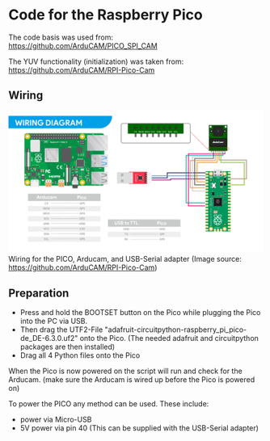 # Code for the Raspberry Pico

The code basis was used from: https://github.com/ArduCAM/PICO_SPI_CAM

The YUV functionality (initialization) was taken from: https://github.com/ArduCAM/RPI-Pico-Cam

## Wiring 
![Wiring](Pico_Arducam_Wiring.png)
Wiring for the PICO, Arducam, and USB-Serial adapter
(Image source: https://github.com/ArduCAM/RPI-Pico-Cam)

## Preparation

- Press and hold the BOOTSET button on the Pico while plugging the Pico into the PC via USB.
- Then drag the UTF2-File "adafruit-circuitpython-raspberry_pi_pico-de_DE-6.3.0.uf2" onto the Pico. (The needed adafruit and circuitpython packages are then installed)
- Drag all 4 Python files onto the Pico

When the Pico is now powered on the script will run and check for the Arducam.
(make sure the Arducam is wired up before the Pico is powered on)

To power the PICO any method can be used.
These include:
- power via Micro-USB
- 5V power via pin 40 (This can be supplied with the USB-Serial adapter)